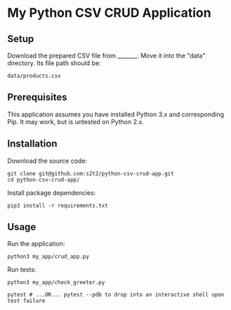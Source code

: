 # My Python CSV CRUD Application

## Setup

Download the prepared CSV file from _______. Move it into the "data" directory. Its file path should be:

    data/products.csv

## Prerequisites

This application assumes you have installed Python 3.x and corresponding Pip. It may work, but is untested on Python 2.x.

## Installation

Download the source code:

```shell
git clone git@github.com:s2t2/python-csv-crud-app.git
cd python-csv-crud-app/
```

Install package dependencies:

```shell
pip3 install -r requirements.txt
```

## Usage

Run the application:

```shell
python3 my_app/crud_app.py
```

Run tests:

```shell
python3 my_app/check_greeter.py

pytest # ...OR... pytest --pdb to drop into an interactive shell upon test failure
```
